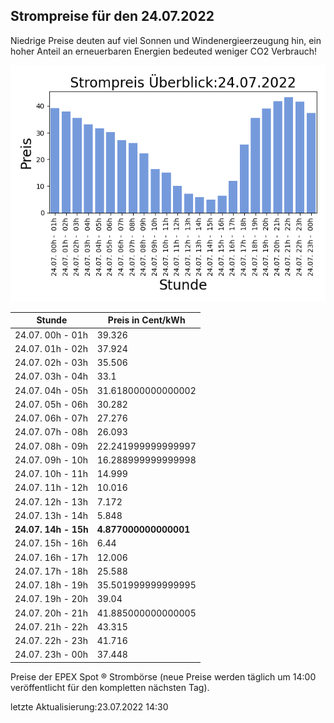 
## Strompreise für den 24.07.2022

Niedrige Preise deuten auf viel Sonnen und Windenergieerzeugung hin, ein hoher Anteil an erneuerbaren Energien bedeuted weniger CO2 Verbrauch!

![Strompreis übersicht](imgs/strompreis_uebersicht.png)

| Stunde | Preis in Cent/kWh |
|---|---|
| 24.07. 00h -  01h | 39.326 | 
| 24.07. 01h -  02h | 37.924 | 
| 24.07. 02h -  03h | 35.506 | 
| 24.07. 03h -  04h | 33.1 | 
| 24.07. 04h -  05h | 31.618000000000002 | 
| 24.07. 05h -  06h | 30.282 | 
| 24.07. 06h -  07h | 27.276 | 
| 24.07. 07h -  08h | 26.093 | 
| 24.07. 08h -  09h | 22.241999999999997 | 
| 24.07. 09h -  10h | 16.288999999999998 | 
| 24.07. 10h -  11h | 14.999 | 
| 24.07. 11h -  12h | 10.016 | 
| 24.07. 12h -  13h | 7.172 | 
| 24.07. 13h -  14h | 5.848 | 
| **24.07. 14h -  15h** | **4.877000000000001** | 
| 24.07. 15h -  16h | 6.44 | 
| 24.07. 16h -  17h | 12.006 | 
| 24.07. 17h -  18h | 25.588 | 
| 24.07. 18h -  19h | 35.501999999999995 | 
| 24.07. 19h -  20h | 39.04 | 
| 24.07. 20h -  21h | 41.885000000000005 | 
| 24.07. 21h -  22h | 43.315 | 
| 24.07. 22h -  23h | 41.716 | 
| 24.07. 23h -  00h | 37.448 | 

Preise der EPEX Spot ® Strombörse (neue Preise werden täglich um 14:00 veröffentlicht für den kompletten nächsten Tag).

letzte Aktualisierung:23.07.2022 14:30